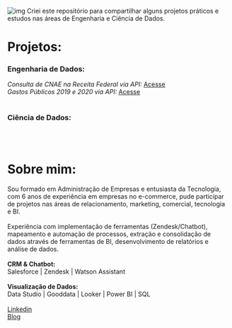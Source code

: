 ![img](https://raw.githubusercontent.com/arthurtavari/portfolio_data_science/master/img/layout.jpg)
Criei este repositório para compartilhar alguns projetos práticos e estudos nas áreas de Engenharia e Ciência de Dados.
  <br>
  
# Projetos:
### Engenharia de Dados:
*Consulta de CNAE na Receita Federal via API:* [Acesse](https://github.com/arthurtavari/api_receitaws)
  <br>
*Gastos Públicos 2019 e 2020 via API:* [Acesse](https://github.com/arthurtavari/gastos_publicos)
  <br>
  <br>
### Ciência de Dados:
  <br>
  <br>

# Sobre mim:
Sou formado em Administração de Empresas e entusiasta da Tecnologia, com 6 anos de experiência em empresas no e-commerce, pude participar de projetos nas áreas de relacionamento, marketing, comercial, tecnologia e BI.
  <br>
  <br>
Experiência com implementação de ferramentas (Zendesk/Chatbot), mapeamento e automação de processos, extração e consolidação de dados através de ferramentas de BI, desenvolvimento de relatórios e análise de dados.
  <br>
  <br>
**CRM & Chatbot:**
  <br>
Salesforce | Zendesk | Watson Assistant
  <br>
  <br>
**Visualização de Dados:**
  <br>
Data Studio | Gooddata | Looker | Power BI | SQL 
  <br> 
  <br> 
[Linkedin](https://www.linkedin.com/in/arthurtavari/)
  <br> 
[Blog](https://www.tavari.com.br)
